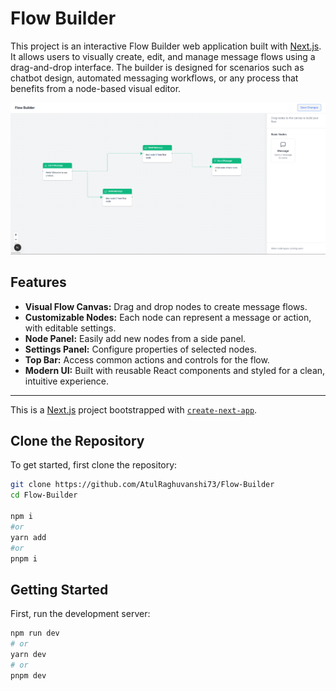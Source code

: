 

# Flow Builder

This project is an interactive Flow Builder web application built with [Next.js](https://nextjs.org). It allows users to visually create, edit, and manage message flows using a drag-and-drop interface. The builder is designed for scenarios such as chatbot design, automated messaging workflows, or any process that benefits from a node-based visual editor.


![Flow Builder Screenshot](public/flow-builder-screenshot.png)


## Features

- **Visual Flow Canvas:** Drag and drop nodes to create message flows.
- **Customizable Nodes:** Each node can represent a message or action, with editable settings.
- **Node Panel:** Easily add new nodes from a side panel.
- **Settings Panel:** Configure properties of selected nodes.
- **Top Bar:** Access common actions and controls for the flow.
- **Modern UI:** Built with reusable React components and styled for a clean, intuitive experience.

---

This is a [Next.js](https://nextjs.org) project bootstrapped with [`create-next-app`](https://nextjs.org/docs/app/api-reference/cli/create-next-app).

## Clone the Repository

To get started, first clone the repository:

```bash
git clone https://github.com/AtulRaghuvanshi73/Flow-Builder
cd Flow-Builder

npm i 
#or 
yarn add
#or 
pnpm i 
```

## Getting Started

First, run the development server:

```bash
npm run dev
# or
yarn dev
# or
pnpm dev
```



